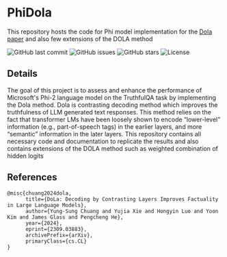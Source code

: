 # PhiDola
This repository hosts the code for Phi model implementation for the [Dola paper](https://arxiv.org/abs/2309.03883) and also few extensions of the DOLA method

![GitHub last commit](https://img.shields.io/github/last-commit/dhmnr/PhiDola)
![GitHub issues](https://img.shields.io/github/issues-raw/dhmnr/PhiDola)
![GitHub stars](https://img.shields.io/github/stars/dhmnr/PhiDola?style=social)
![License](https://img.shields.io/badge/license-MIT-green)

## Details

The goal of this project is to assess and enhance the performance of Microsoft's Phi-2 language model on the TruthfulQA task by implementing the Dola method. Dola is contrasting decoding method which improves the truthfulness of LLM generated text responses. This method relies on the fact that transformer LMs have been loosely shown to encode “lower-level” information (e.g., part-of-speech tags) in the earlier layers, and more “semantic” information in the later layers. 
This repository contains all necessary code and documentation to replicate the results and also contains extensions of the DOLA method such as weighted combination of hidden logits

## References
```
@misc{chuang2024dola,
      title={DoLa: Decoding by Contrasting Layers Improves Factuality in Large Language Models}, 
      author={Yung-Sung Chuang and Yujia Xie and Hongyin Luo and Yoon Kim and James Glass and Pengcheng He},
      year={2024},
      eprint={2309.03883},
      archivePrefix={arXiv},
      primaryClass={cs.CL}
}
```
